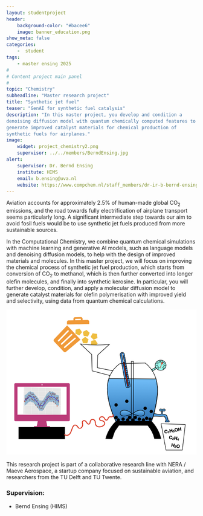 ```yaml
---
layout: studentproject
header: 
    background-color: "#bacee6"
    image: banner_education.png
show_meta: false	
categories:
    -  student
tags:
    - master ensing 2025
#
# Content project main panel
#
topic: "Chemistry"
subheadline: "Master research project"
title: "Synthetic jet fuel"
teaser: "GenAI for synthetic fuel catalysis"
description: "In this master project, you develop and condition a
denoising diffusion model with quantum chemically computed features to
generate improved catalyst materials for chemical production of
synthetic fuels for airplanes."
image:
    widget: project_chemistry2.png
    supervisor: ../../members/BerndEnsing.jpg
alert:
    supervisor: Dr. Bernd Ensing
    institute: HIMS
    email: b.ensing@uva.nl
    website: https://www.compchem.nl/staff_members/dr-ir-b-bernd-ensing
---
```


Aviation accounts for approximately 2.5% of human-made global CO<sub>2</sub>
emissions, and the road towards fully electrification of airplane
transport seems particularly long. A significant intermediate step towards our
aim to avoid fosil fuels would be to use synthetic jet fuels produced
from more sustainable sources.


In the Computational Chemistry, we combine quantum chemical
simulations with machine learning and generative AI models, such as
language models and denoising diffusion models, to help with the
design of improved materials and molecules. In this master project, we
will focus on improving the chemical process of synthetic jet fuel
production, which starts from conversion of CO<sub>2</sub> to
methanol, which is then further converted into longer olefin
molecules, and finally into synthetic kerosine. In particular, you
will further develop, condition, and apply a molecular diffusion model
to generate catalyst materials for olefin polymerisation with improved
yield and selectivity, using data from quantum chemical calculations.

![Student Project](../../images//ai4smm_student_project1.png "Title")

This research project is part of a collaborative research line with
NERA / Maeve Aerospace, a startup company focused on sustainable
aviation, and researchers from the TU Delft and TU
Twente.


### Supervision:
* Bernd Ensing (HIMS)

